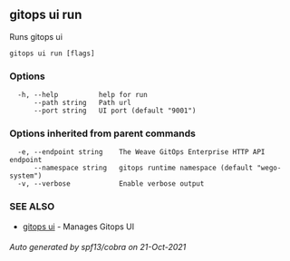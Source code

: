 ## gitops ui run

Runs gitops ui

```
gitops ui run [flags]
```

### Options

```
  -h, --help          help for run
      --path string   Path url
      --port string   UI port (default "9001")
```

### Options inherited from parent commands

```
  -e, --endpoint string    The Weave GitOps Enterprise HTTP API endpoint
      --namespace string   gitops runtime namespace (default "wego-system")
  -v, --verbose            Enable verbose output
```

### SEE ALSO

* [gitops ui](gitops_ui.md)	 - Manages Gitops UI

###### Auto generated by spf13/cobra on 21-Oct-2021
